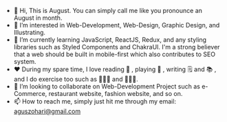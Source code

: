 - 👋 Hi, This is August. You can simply call me like you pronounce an August in month.
- 👀 I’m interested in Web-Development, Web-Design, Graphic Design, and Illustrating.
- 🌱 I’m currently learning JavaScript, ReactJS, Redux, and any styling libraries such as Styled Components and ChakraUI. I'm a strong believer that a web should be built in mobile-first which also contributes to SEO system.
- ❤ During my spare time, I love reading 📖 , playing 🎸 , writing 🗒 and 📚 , and I do exercise too such as 🏋🏻‍♂️ and 🧘🏻‍♂️.
- 💞️ I’m looking to collaborate on Web-Development Project such as e-Commerce, restaurant website, fashion website, and so on.
- 📫 How to reach me, simply just hit me through my email: aguszohari@gmail.com

<!---
augustJH27/augustJH27 is a ✨ special ✨ repository because its `README.md` (this file) appears on your GitHub profile.
You can click the Preview link to take a look at your changes.
--->
